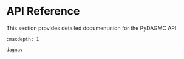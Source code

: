 # API Reference

This section provides detailed documentation for the PyDAGMC API.

```{toctree}
:maxdepth: 1

dagnav
```

